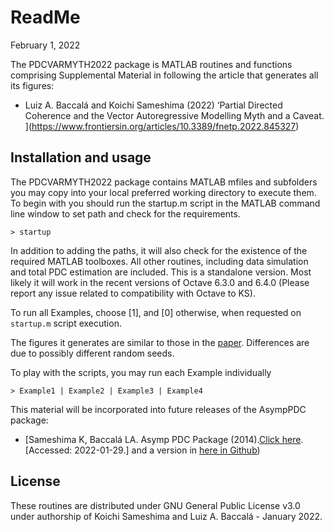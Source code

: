 # ReadMe

February 1, 2022

The PDCVARMYTH2022 package is MATLAB routines and functions comprising Supplemental Material in following the article that generates all its figures: 

* Luiz A. Baccalá and Koichi Sameshima (2022) ‘Partial Directed Coherence and the Vector Autoregressive Modelling Myth and
  a Caveat. ](https://www.frontiersin.org/articles/10.3389/fnetp.2022.845327) 

## Installation and usage

The PDCVARMYTH2022 package contains MATLAB mfiles and subfolders you may copy into your local preferred working directory to execute them. To begin with you should run the startup.m script in the MATLAB command line window to set path and check for the requirements.

`> startup`

In addition to adding the paths, it will also check for the existence of the required MATLAB toolboxes. All other routines, including data simulation and total PDC estimation are included. This is a standalone version. Most likely it will work in the recent versions of Octave 6.3.0 and 6.4.0 (Please report any issue related to compatibility with Octave to KS).

To run all Examples, choose [1], and [0] otherwise, when requested on `startup.m` script execution.

The figures it generates are similar to those in the [paper](https://www.frontiersin.org/articles/10.3389/fnetp.2022.845327). Differences are due to possibly different random seeds.

To play with the scripts,  you may run each Example individually

`> Example1 | Example2 | Example3 | Example4`

This material will be incorporated into future releases of the AsympPDC package:

* [Sameshima K, Baccalá LA. Asymp PDC Package (2014).[Click here](https://www.lcs.poli.usp.br/~baccala/pdc/CRCBrainConnectivity/AsympPDC/index.html). [Accessed: 2022-01-29.] and a version in [here in Github](https://github.com/koisa/asympPDC))

## License

These routines are distributed under GNU General Public License v3.0 under
authorship of Koichi Sameshima and Luiz A. Baccalá - January 2022.
